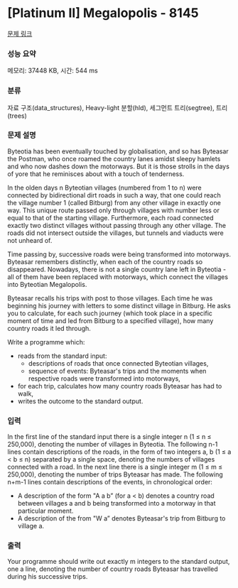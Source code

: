 # [Platinum II] Megalopolis - 8145 

[문제 링크](https://www.acmicpc.net/problem/8145) 

### 성능 요약

메모리: 37448 KB, 시간: 544 ms

### 분류

자료 구조(data_structures), Heavy-light 분할(hld), 세그먼트 트리(segtree), 트리(trees)

### 문제 설명

<p>Byteotia has been eventually touched by globalisation, and so has Byteasar the Postman, who once roamed the country lanes amidst sleepy hamlets and who now dashes down the motorways. But it is those strolls in the days of yore that he reminisces about with a touch of tenderness.</p>

<p>In the olden days n Byteotian villages (numbered from 1 to n) were connected by bidirectional dirt roads in such a way, that one could reach the village number 1 (called Bitburg) from any other village in exactly one way. This unique route passed only through villages with number less or equal to that of the starting village. Furthermore, each road connected exactly two distinct villages without passing through any other village. The roads did not intersect outside the villages, but tunnels and viaducts were not unheard of.</p>

<p>Time passing by, successive roads were being transformed into motorways. Byteasar remembers distinctly, when each of the country roads so disappeared. Nowadays, there is not a single country lane left in Byteotia - all of them have been replaced with motorways, which connect the villages into Byteotian Megalopolis.</p>

<p>Byteasar recalls his trips with post to those villages. Each time he was beginning his journey with letters to some distinct village in Bitburg. He asks you to calculate, for each such journey (which took place in a specific moment of time and led from Bitburg to a specified village), how many country roads it led through.</p>

<p>
Write a programme which:</p>

<ul>
	<li>reads from the standard input:
	<ul>
		<li>descriptions of roads that once connected Byteotian villages,</li>
		<li>sequence of events: Byteasar's trips and the moments when respective roads were transformed into motorways,</li>
	</ul>
	</li>
	<li>for each trip, calculates how many country roads Byteasar has had to walk,</li>
	<li>writes the outcome to the standard output.</li>
</ul>

### 입력 

 <p>In the first line of the standard input there is a single integer n (1 ≤ n ≤ 250,000), denoting the number of villages in Byteotia. The following n-1 lines contain descriptions of the roads, in the form of two integers a, b (1 ≤ a < b ≤ n) separated by a single space, denoting the numbers of villages connected with a road. In the next line there is a single integer m (1 ≤ m ≤ 250,000), denoting the number of trips Byteasar has made. The following n+m-1 lines contain descriptions of the events, in chronological order:</p>

<ul>
	<li>A description of the form "A a b” (for a < b) denotes a country road between villages a and b being transformed into a motorway in that particular moment.</li>
	<li>A description of the from "W a” denotes Byteasar's trip from Bitburg to village a.</li>
</ul>

### 출력 

 <p>Your programme should write out exactly m integers to the standard output, one a line, denoting the number of country roads Byteasar has travelled during his successive trips.</p>

<p> </p>

